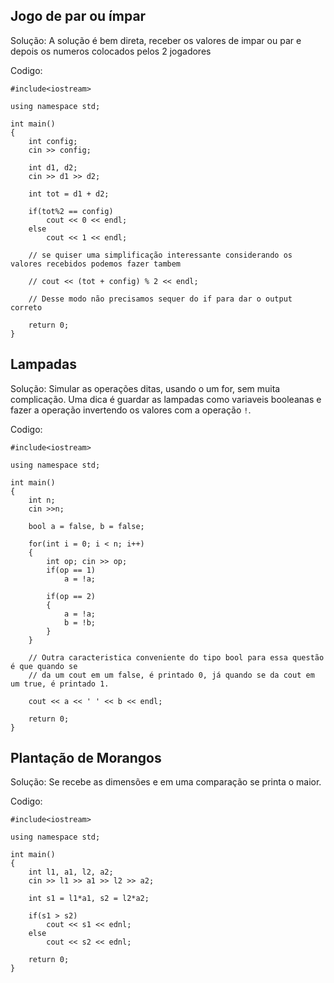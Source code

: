 ## Jogo de par ou ímpar

Solução: A solução é bem direta, receber os valores de impar ou par e depois os numeros colocados pelos 2 jogadores

Codigo:
```
#include<iostream>

using namespace std;

int main()
{
    int config;
    cin >> config;

    int d1, d2; 
    cin >> d1 >> d2;

    int tot = d1 + d2;

    if(tot%2 == config)
        cout << 0 << endl;
    else
        cout << 1 << endl;

    // se quiser uma simplificação interessante considerando os valores recebidos podemos fazer tambem

    // cout << (tot + config) % 2 << endl;

    // Desse modo não precisamos sequer do if para dar o output correto

    return 0;
}
```

## Lampadas

Solução: Simular as operações ditas, usando o um for, sem muita complicação. Uma dica é guardar as lampadas como variaveis booleanas e fazer a operação invertendo os valores com a operação ```!```.


Codigo:
```
#include<iostream>

using namespace std;

int main()
{
    int n;
    cin >>n;

    bool a = false, b = false;

    for(int i = 0; i < n; i++)
    {
        int op; cin >> op;
        if(op == 1)
            a = !a;

        if(op == 2)
        {
            a = !a;
            b = !b;
        }
    }

    // Outra caracteristica conveniente do tipo bool para essa questão é que quando se
    // da um cout em um false, é printado 0, já quando se da cout em um true, é printado 1.

    cout << a << ' ' << b << endl;

    return 0;
}
```


## Plantação de Morangos

Solução: Se recebe as dimensões e em uma comparação se printa o maior.

Codigo:
```
#include<iostream>

using namespace std;

int main()
{
    int l1, a1, l2, a2;
    cin >> l1 >> a1 >> l2 >> a2;

    int s1 = l1*a1, s2 = l2*a2;

    if(s1 > s2)
        cout << s1 << ednl;
    else
        cout << s2 << ednl;

    return 0;
}
```